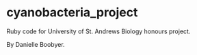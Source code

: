 cyanobacteria_project
=====================

Ruby code for University of St. Andrews Biology honours project.

By Danielle Boobyer.